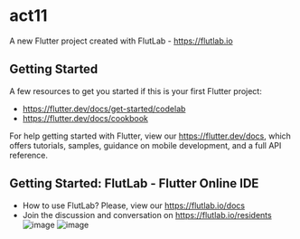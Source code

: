 # act11

A new Flutter project created with FlutLab - https://flutlab.io

## Getting Started

A few resources to get you started if this is your first Flutter project:

- https://flutter.dev/docs/get-started/codelab
- https://flutter.dev/docs/cookbook

For help getting started with Flutter, view our
https://flutter.dev/docs, which offers tutorials,
samples, guidance on mobile development, and a full API reference.

## Getting Started: FlutLab - Flutter Online IDE

- How to use FlutLab? Please, view our https://flutlab.io/docs
- Join the discussion and conversation on https://flutlab.io/residents
![image](https://github.com/carliwis77/act11/assets/146237906/498c877c-afa4-4884-9485-814923fb3b27)
![image](https://github.com/carliwis77/act11/assets/146237906/e5ae234c-e02e-4d5d-93b8-ce05bf3c33e4)
